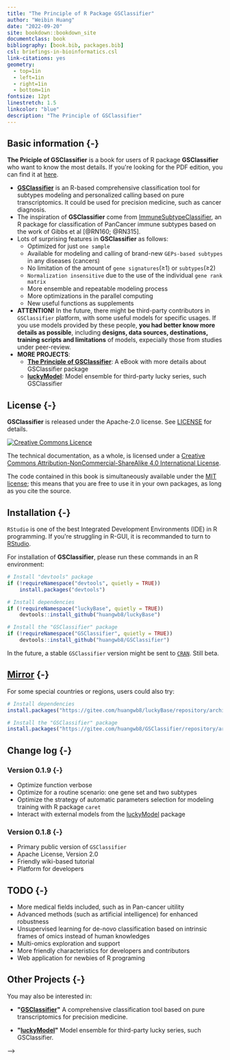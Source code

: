 ```yaml
--- 
title: "The Principle of R Package GSClassifier"
author: "Weibin Huang"
date: "2022-09-20"
site: bookdown::bookdown_site
documentclass: book
bibliography: [book.bib, packages.bib]
csl: briefings-in-bioinformatics.csl
link-citations: yes
geometry:
  - top=1in
  - left=1in
  - right=1in
  - bottom=1in
fontsize: 12pt
linestretch: 1.5
linkcolor: "blue"
description: "The Principle of GSClassifier"
---
```



<!-- 

# Welcome {-}

<!--

[GSClassifier](https://github.com/huangwb8/GSClassifier) is an R package for modeling and identification of Gene Expression Profiles (GEPs) subtypes. The detail of **GSClassifier** package usage had been demonstrated in [Github WiKi](https://github.com/huangwb8/GSClassifier/wiki). Here, we propose to introduce the principle of GSClassifier, including flowchart, **top scoring pairs (TSP)** algorithm, and batch effect control. 

emoji: https://github.com/rstudio/blogdown/issues/171

-->


## Basic information {-}

**The Priciple of GSClassifier** is a book for users of R package **GSClassifier** who want to know the most details. If you're looking for the PDF edition, you can find it at <a rel="pdf" href="https://github.com/huangwb8/GSClassifier.principle/blob/master/docs/GSClassifier.principle.pdf">here</a>.

+ [**GSClassifier**](https://github.com/huangwb8/GSClassifier) is an R-based comprehensive classification tool for subtypes modeling and personalized calling based on pure transcriptomics. It could be used for precision medicine, such as cancer diagnosis.
+ The inspiration of **GSClassifier** come from [ImmuneSubtypeClassifier](https://github.com/CRI-iAtlas/ImmuneSubtypeClassifier), an R package for classification of PanCancer immune subtypes based on the work of Gibbs et al [@RN160; @RN315].
+ Lots of surprising features in **GSClassifier** as follows: 
  + Optimized for just `one sample`
  + Available for modeling and calling of brand-new `GEPs-based subtypes` in any diseases (cancers)
  + No limitation of the amount of `gene signatures`(≥1) or `subtypes`(≥2)
  + `Normalization insensitive` due to the use of  the individual `gene rank matrix`
  + More ensemble and repeatable modeling process
  + More optimizations in the parallel computing
  + New useful functions as supplements
+ **ATTENTION!** In the future, there might be third-party contributors in `GSClassifier` platform, with some useful models for specific usages. If you use models provided by these people, **you had better know more details as possible**, including **designs, data sources, destinations, training scripts and limitations** of models, expecially those from studies under peer-review.
+ **MORE PROJECTS**:
  + [**The Principle of GSClassifier**](https://huangwb8.github.io/GSClassifier.principle/): A eBook with more details about GSClassifier package
  + [**luckyModel**](https://github.com/huangwb8/luckyModel): Model ensemble for third-party lucky series, such GSClassifier
  

## License {-}

**GSClassifier** is released under the Apache-2.0 license. See [LICENSE](https://github.com/huangwb8/GSClassifier/blob/master/license.txt) for details.

<a rel="license" href="http://creativecommons.org/licenses/by-nc-sa/4.0/"><img alt="Creative Commons Licence" style="border-width:0" src="https://i.creativecommons.org/l/by-nc-sa/4.0/88x31.png" /></a>

The technical documentation, as a whole, is licensed under a <a rel="license" href="http://creativecommons.org/licenses/by-nc-sa/4.0/">Creative Commons Attribution-NonCommercial-ShareAlike 4.0 International License</a>.

The code contained in this book is simultaneously available under the [MIT license](https://opensource.org/licenses/MIT); this means that you are free to use it in your own packages, as long as you cite the source.

## Installation {-}

`RStudio` is one of the best Integrated Development Environments (IDE) in R programming. If you're struggling in R-GUI, it is recommanded to turn to [RStudio](https://www.rstudio.com/).

For installation of **GSClassifier**, please run these commands in an R environment: 

```R
# Install "devtools" package
if (!requireNamespace("devtools", quietly = TRUE))
    install.packages("devtools")

# Install dependencies
if (!requireNamespace("luckyBase", quietly = TRUE))
    devtools::install_github("huangwb8/luckyBase")

# Install the "GSClassifier" package
if (!requireNamespace("GSClassifier", quietly = TRUE))
    devtools::install_github("huangwb8/GSClassifier")
```

In the future, a stable `GSClassifier` version might be sent to [`CRAN`](https://cran.r-project.org/). Still beta.


## [Mirror](https://gitee.com/huangwb8/GSClassifier) {-}

For some special countries or regions, users could also try:

```R
# Install dependencies
install.packages("https://gitee.com/huangwb8/luckyBase/repository/archive/Primary?format=tar.gz", repos=NULL, method="libcurl")

# Install the "GSClassifier" package
install.packages("https://gitee.com/huangwb8/GSClassifier/repository/archive/Primary?format=tar.gz", repos=NULL, method="libcurl")
```

## Change log {-}

### Version 0.1.9 {-}

+ Optimize function verbose
+ Optimize for a routine scenario: one gene set and two subtypes
+ Optimize the strategy of automatic parameters selection for modeling training with R package `caret`
+ Interact with external models from the [luckyModel](https://github.com/huangwb8/luckyModel) package

### Version 0.1.8 {-}

+ Primary public version of `GSClassifier`
+ Apache License, Version 2.0
+ Friendly wiki-based tutorial
+ Platform for developers

## TODO {-}

+ More medical fields included, such as in Pan-cancer uitility
+ Advanced methods (such as artificial intelligence) for enhanced robustness
+ Unsupervised learning for de-novo classification based on intrinsic frames of omics instead of human knowledges
+ Multi-omics exploration and support
+ More friendly characteristics for developers and contributors
+ Web application for newbies of R programing

## Other Projects {-}

You may also be interested in:

* __"[GSClassifier](https://github.com/huangwb8/GSClassifier)"__ A comprehensive classification tool based on pure transcriptomics for precision medicine.

* __"[luckyModel](https://github.com/huangwb8/luckyModel)"__ Model ensemble for third-party lucky series, such GSClassifier.

-->
